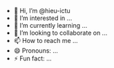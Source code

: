 - 👋 Hi, I’m @hieu-ictu
- 👀 I’m interested in ...
- 🌱 I’m currently learning ...
- 💞️ I’m looking to collaborate on ...
- 📫 How to reach me ...
- 😄 Pronouns: ...
- ⚡ Fun fact: ...

<!---
hieu-ictu/hieu-ictu is a ✨ special ✨ repository because its `README.md` (this file) appears on your GitHub profile.
You can click the Preview link to take a look at your changes.
--->
